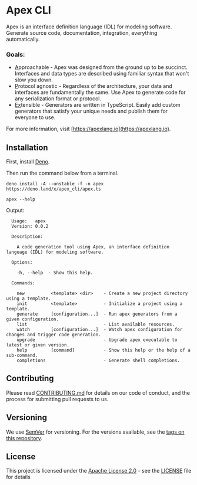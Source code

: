# Apex CLI

Apex is an interface definition language (IDL) for modeling software. Generate source code, documentation, integration, everything automatically.

### Goals:

- <ins>A</ins>pproachable - Apex was designed from the ground up to be succinct. Interfaces and data types are described using familiar syntax that won't slow you down.
- <ins>P</ins>rotocol agnostic - Regardless of the architecture, your data and interfaces are fundamentally the same. Use Apex to generate code for any serialization format or protocol.
- <ins>Ex</ins>tensible - Generators are written in TypeScript. Easily add custom generators that satisfy your unique needs and publish them for everyone to use.

For more information, visit [https://apexlang.io](https://apexlang.io).

## Installation

First, install [Deno](https://github.com/denoland/deno_install).

Then run the command below from a terminal.

```
deno install -A --unstable -f -n apex https://deno.land/x/apex_cli/apex.ts
```

```shell
apex --help
```

Output:

```
  Usage:   apex
  Version: 0.0.2

  Description:

    A code generation tool using Apex, an interface definition language (IDL) for modeling software.

  Options:

    -h, --help  - Show this help.

  Commands:

    new          <template> <dir>    - Create a new project directory using a template.
    init         <template>          - Initialize a project using a template.
    generate     [configuration...]  - Run apex generators from a given configuration.
    list                             - List available resources.
    watch        [configuration...]  - Watch apex configuration for changes and trigger code generation.
    upgrade                          - Upgrade apex executable to latest or given version.
    help         [command]           - Show this help or the help of a sub-command.
    completions                      - Generate shell completions.
```

## Contributing

Please read [CONTRIBUTING.md](https://github.com/apexlang/apex/blob/main/CONTRIBUTING.md) for details on our code of conduct, and the process for submitting pull requests to us.

## Versioning

We use [SemVer](http://semver.org/) for versioning. For the versions available, see the [tags on this repository](https://github.com/apexlang/apex/tags).

## License

This project is licensed under the [Apache License 2.0](https://choosealicense.com/licenses/apache-2.0/) - see the [LICENSE](LICENSE) file for details
